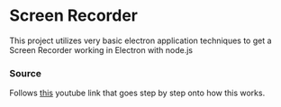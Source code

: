 # Screen Recorder
This project utilizes very basic electron application techniques to get a Screen Recorder working in Electron with node.js


### Source
Follows [this](https://youtu.be/3yqDxhR2XxE?list=PLJeE3c06PNfwS1i3xpK_8QWd5QZ4BqMCt) youtube link that goes step by step onto how this works.